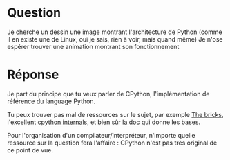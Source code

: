 # Question
Je cherche un dessin une image montrant l'architecture de Python (comme il en existe une de Linux, oui je sais, rien à voir, mais quand même)
Je n'ose espérer trouver une animation montrant son fonctionnement 


# Réponse
Je part du principe que tu veux parler de CPython, l'implémentation de référence du language Python.

Tu peux trouver pas mal de ressources sur le sujet, par exemple [The bricks](http://pyvideo.org/pycon-ca-2016/architecture-of-cpython-the-bricks.html), l'excellent [cpython internals](http://pgbovine.net/cpython-internals.htm), et bien sûr [la doc](https://docs.python.org/devguide/setup.html) qui donne les bases.

Pour l'organisation d'un compilateur/interpréteur, n'importe quelle ressource sur la question fera l'affaire : CPython n'est pas très original de ce point de vue.

